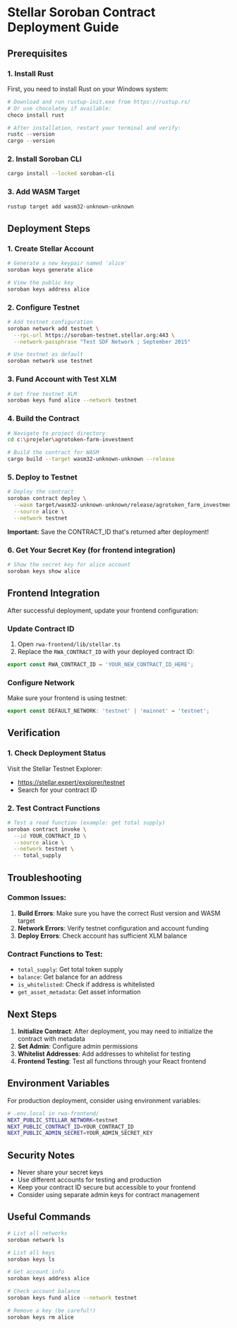 # Stellar Soroban Contract Deployment Guide

## Prerequisites

### 1. Install Rust
First, you need to install Rust on your Windows system:

```powershell
# Download and run rustup-init.exe from https://rustup.rs/
# Or use chocolatey if available:
choco install rust

# After installation, restart your terminal and verify:
rustc --version
cargo --version
```

### 2. Install Soroban CLI
```bash
cargo install --locked soroban-cli
```

### 3. Add WASM Target
```bash
rustup target add wasm32-unknown-unknown
```

## Deployment Steps

### 1. Create Stellar Account
```bash
# Generate a new keypair named 'alice'
soroban keys generate alice

# View the public key
soroban keys address alice
```

### 2. Configure Testnet
```bash
# Add testnet configuration
soroban network add testnet \
  --rpc-url https://soroban-testnet.stellar.org:443 \
  --network-passphrase "Test SDF Network ; September 2015"

# Use testnet as default
soroban network use testnet
```

### 3. Fund Account with Test XLM
```bash
# Get free testnet XLM
soroban keys fund alice --network testnet
```

### 4. Build the Contract
```bash
# Navigate to project directory
cd c:\projeler\agrotoken-farm-investment

# Build the contract for WASM
cargo build --target wasm32-unknown-unknown --release
```

### 5. Deploy to Testnet
```bash
# Deploy the contract
soroban contract deploy \
  --wasm target/wasm32-unknown-unknown/release/agrotoken_farm_investment.wasm \
  --source alice \
  --network testnet
```

**Important:** Save the CONTRACT_ID that's returned after deployment!

### 6. Get Your Secret Key (for frontend integration)
```bash
# Show the secret key for alice account
soroban keys show alice
```

## Frontend Integration

After successful deployment, update your frontend configuration:

### Update Contract ID
1. Open `rwa-frontend/lib/stellar.ts`
2. Replace the `RWA_CONTRACT_ID` with your deployed contract ID:

```typescript
export const RWA_CONTRACT_ID = 'YOUR_NEW_CONTRACT_ID_HERE';
```

### Configure Network
Make sure your frontend is using testnet:
```typescript
export const DEFAULT_NETWORK: 'testnet' | 'mainnet' = 'testnet';
```

## Verification

### 1. Check Deployment Status
Visit the Stellar Testnet Explorer:
- https://stellar.expert/explorer/testnet
- Search for your contract ID

### 2. Test Contract Functions
```bash
# Test a read function (example: get total supply)
soroban contract invoke \
  --id YOUR_CONTRACT_ID \
  --source alice \
  --network testnet \
  -- total_supply
```

## Troubleshooting

### Common Issues:

1. **Build Errors**: Make sure you have the correct Rust version and WASM target
2. **Network Errors**: Verify testnet configuration and account funding
3. **Deploy Errors**: Check account has sufficient XLM balance

### Contract Functions to Test:
- `total_supply`: Get total token supply
- `balance`: Get balance for an address
- `is_whitelisted`: Check if address is whitelisted
- `get_asset_metadata`: Get asset information

## Next Steps

1. **Initialize Contract**: After deployment, you may need to initialize the contract with metadata
2. **Set Admin**: Configure admin permissions
3. **Whitelist Addresses**: Add addresses to whitelist for testing
4. **Frontend Testing**: Test all functions through your React frontend

## Environment Variables

For production deployment, consider using environment variables:

```bash
# .env.local in rwa-frontend/
NEXT_PUBLIC_STELLAR_NETWORK=testnet
NEXT_PUBLIC_CONTRACT_ID=YOUR_CONTRACT_ID
NEXT_PUBLIC_ADMIN_SECRET=YOUR_ADMIN_SECRET_KEY
```

## Security Notes

- Never share your secret keys
- Use different accounts for testing and production
- Keep your contract ID secure but accessible to your frontend
- Consider using separate admin keys for contract management

## Useful Commands

```bash
# List all networks
soroban network ls

# List all keys
soroban keys ls

# Get account info
soroban keys address alice

# Check account balance
soroban keys fund alice --network testnet

# Remove a key (be careful!)
soroban keys rm alice
```

